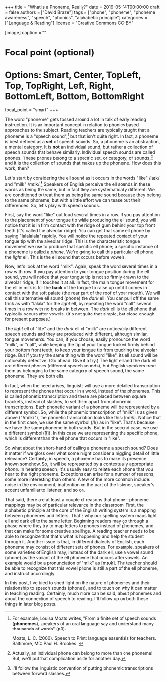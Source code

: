 +++
title = "What is a Phoneme, Really?"
date = 2019-05-14T00:00:00
draft = false
authors = ["David Braze"]
tags = ["phone", "phoneme", "phoneme awareness", "speech", "phonics", "alphabetic principle"]
categories = ["Language & Reading"]
license = "Creative Commons CC-BY"

[image]
  caption = ""
  # Focal point (optional)
  # Options: Smart, Center, TopLeft, Top, TopRight, Left, Right, BottomLeft, Bottom, BottomRight
  focal_point = "smart"
+++

The word "phoneme" gets tossed around a lot in talk of early reading
instruction. It is an important concept in relation to phonics based
approaches to the subject. Reading teachers are typically taught that
a phoneme is a "speech sound",[^1] but that isn't quite right. In
fact, a phoneme is best defined as a **set** of speech sounds. So, a
phoneme is an abstraction, a mental category. It is **not** an
individual sound, but rather a collection of speech sounds that behave
similarly. Individual speech sounds are called phones. These phones
belong to a specific set, or category, of sounds,[^2] and it is the
collection of sounds that makes up the phoneme. How does this work,
then?

Let's start by considering the ell sound as it occurs in the words
"like" /la&#x026A;k/ and "milk" /m&#x026A;lk/.[^3] Speakers of English
perceive the ell sounds in these words as being the same, but in fact
they are systematically different. We are conditioned to treat them as
being the same sound because they belong to the same phoneme, but with
a little effort we can tease out their differences. So, let's play
with speech sounds.

First, say the word "like" out loud several times in a row. If you pay
attention to the placement of your tongue tip while producing the ell
sound, you will notice that it is in firm contact with the ridge of
gum behind your top front teeth (it's called the alveolar ridge). You
can get that same ell phone by saying "lalalalala" rapidly. You will
notice the repeated contact of your tongue tip with the alveolar
ridge. This is the characteristic tongue movement we use to produce
that specific ell phone; a specific instance of a phoneme is called a
*phone*. We're going to call this particular ell phone the *light*
ell. This is the ell sound that occurs before vowels.

Now, let's look at the word "milk". Again, speak the word several
times in a row with row. If you pay attention to your tongue position
during the ell sound, you will notice that your tongue tip is not so
firmly drawn to the alveolar ridge, if it touches it at all. In fact,
the main tongue movement for the ell in milk is for the **back** of
the tongue to raise up until it comes in contact with the soft palate
(the rear part of the roof of your mouth). We will call this
alternative ell sound (phone) the *dark* ell. You can pull off the
same trick as with "lalala" for the *light* ell, by repeating the word
"call" several times in a row with no breaks in between. The *dark*
ell is the ell phone that typically occurs after vowels. (It's not
quite that simple, but close enough for present purposes.)

The *light* ell of "like" and the *dark* ell of "milk" are noticeably
different speech sounds and they are produced with different, although
similar, tongue movements. You can, if you choose, easily pronounce
the word "milk", or "call", while keeping the tip of your tongue
tucked firmly behind your bottom front teeth, to keep your tongue tip
from touching the alveolar ridge. But if you try the same thing with
the word "like", its ell sound will be noticeably defective. (Go
ahead. Give it a try.) The light ell and the dark ell are different
phones (different speech sounds), but English speakers treat them as
belonging to the same category of speech sound, the same
phoneme. They are both ells.

In fact, when the need arises, linguists will use a more detailed
transcription to represent the phones that occur in a word, instead of
the phonemes. This is called phonetic transcription and these are
placed between square brackets, instead of slashes, to set them apart
from phonemic transcriptions. Each phonetic variant of a phoneme will
be represented by a different symbol. So, while the phonemic
transcription of "milk" is as given above ("/m&#x026A;lk/"), the
phonetic transcription looks like this: [m&#x026A;&#x26B;k]. Notice
that in the first case, we use the same symbol (/l/) as in "like".
That's because we have the same phoneme in both words. But in the
second case, we use a different symbol ([&#x26B;]). In this case we
are representing the specific phone, which is different than the ell phone
that occurs in "like".

So what about the short-hand of calling a phoneme a speech sound? Does
it matter if we gloss over what some might consider a niggling detail
of little relevance? Certainly, in speech, a phoneme has to make its
presence known somehow. So, it will be represented by a contextually
appropriate *phone*. In hearing speech, it's usually easy to relate
each phone that you hear to the right phoneme. Exceptions can arise
for a number of reasons, some more interesting than others. A few of
the more common include: noise in the environment, inattention on the
part of the listener, speaker's accent unfamiliar to listener, and so
on.

That said, there are at least a couple of reasons that phone--phoneme
mappings may be of particular relevance in the classroom. First, the
alphabetic principle at the core of the English writing system is a
mapping between phonemes and letters. That's why our spelling system
maps light ell and dark ell to the same letter. Beginning readers may
go through a phase where they try to map letters to phones instead of
phonemes, and that can make for some creative spellings. A reading
teacher needs to be able to recognize that that's what is happening
and help the student through it. Another issue is that, in different
dialects of English, each phoneme may consist of different sets of
phones. For example, speakers of some varieties of English may,
instead of the dark ell, use a vowel sound (phone) as the variant of
the ell phoneme that occurs after vowels. An example would be a
pronunciation of "milk" as [m&#x026A;&#x28A;k]. The teacher should be
able to recognize that this vowel phone is still a part of the ell
phoneme, and instruct accordingly.

In this post, I've tried to shed light on the nature of phonemes and
their relationship to speech sounds (phones), and to touch on why it
can matter in teaching reading. Certainly, much more can be said,
about phonemes and about the connection of speech to reading. I'll
follow up on both these things in later blog posts.

[^1]: For example, Louisa Moats writes, "From a finite set of speech
      sounds (**phonemes**), speakers of an oral language say and
      understand many thousands of words" (p3).

      <p>Moats, L. C. (2000). Speech to Print: language essentials for
      teachers. Baltimore, MD: Paul H. Brookes.

[^2]: Actually, an individual phone can belong to more than one
      phoneme! But, we'll put that complication aside for another day.

[^3]: I'll follow the linguistic convention of putting phonemic
      transcriptions between forward slashes.
